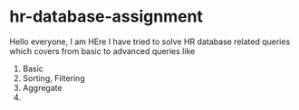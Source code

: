 # hr-database-assignment
Hello everyone, I am 
HEre I have tried to solve HR database related queries which covers from basic to advanced queries like
1. Basic
2. Sorting, Filtering
3. Aggregate
4. 
